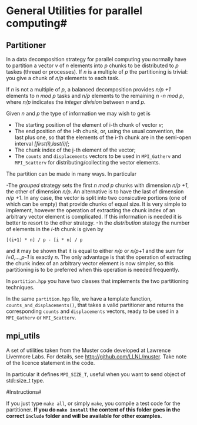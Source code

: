 # General Utilities for parallel computing#

## Partitioner ##

In a data decomposition strategy for parallel computing you normally have to partition a vector *v* of *n* elements into *p* chunks to be distributed to *p* taskes (thread or processes). If *n* is a multiple of *p* the partitioning is trivial: you give a chunk of *n/p* elements to each task.

If *n* is not a multiple of *p*, a balanced decomposition provides *n/p +1* elements to *n mod p* tasks  and *n/p* elements to the remaining *n -n mod p*, where *n/p* indicates the *integer division* between *n* and *p*.

Given *n* and *p* the type of information we may wish to get is

- The starting position of the element of i-th chunk of vector *v*;
- The end position of the i-th chunk, or, using the usual convention, the last plus one, so that the elements of the i-th chunk are in the semi-open interval *[first(i),last(i)[*;
- The chunk index of the j-th element of the vector;
- The `counts` and `displacements` vectors to be used in `MPI_Gatherv` and `MPI_Scatterv` for distributing/collecting the vector elements.

The partition can be made in many ways. In particular

-The *grouped* strategy sets the first *n mod p* chunks with dimension *n/p +1*, the other of dimension *n/p*. An alternative is to have the last of  dimension *n/p +1*. In any case, the vector is split into two consicutive portions (one of which can be empty) that provide chunks of equal size. It is very simple to implement, however the operation of extracting the chunk index of an arbitrary vector element is complicated. 
If this information is needed it is better to resort to the other strategy.
-In the *distribution* stategy the number of elements in the *i-th* chunk is given by

	[(i+1) * n] / p - [i * n] / p
and it may be shown that it is equal to either *n/p* or *n/p+1* and the sum for *i=0,...,p-1* is exactly *n*.
The only advantage is that the operation of extracting the chunk index of an arbitrary vector element
is now simpler, so this partitioning is to be preferred when this operation is needed frequently.

In `partition.hpp` you have two classes that implements the two partitioning techniques.

In the same `partition.hpp` file, we have a template function, `counts_and_displacements()`, that takes a valid partitioner and returns the corresponding `counts` and `displacements` vectors, ready to be used in a `MPI_Gatherv` or `MPI_Scatterv`.

## mpi_utils ##
A set of utilities taken from the Muster code developed at Lawrence Livermore Labs. For details, see http://github.com/LLNL/muster. Take note of the licence statement in the code.

In particular it defines `MPI_SIZE_T`, useful when you want to send object of std::size_t type. 



#Instructions#

If you just type `make all`, or simply `make`, you compile a test code for the partitioner. **If you do `make install` the content of this folder goes in the correct `include` folder and will be available for other examples.**
